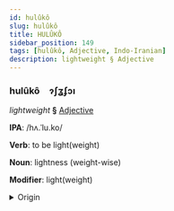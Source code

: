 ```yaml
---
id: hulûkô
slug: hulûkô
title: HULÛKÔ
sidebar_position: 149
tags: [hulûkô, Adjective, Indo-Iranian]
description: lightweight § Adjective
---
```


### hulûkô&emsp;<span kind="abugida">ɂʃʓʄɔı</span>

*lightweight* **§** [Adjective](../../tags/Adjective)

**IPA**: /hʌ.ˈlu.ko/

**Verb**: to be light(weight)

**Noun**: lightness (weight-wise)

**Modifier**: light(weight)

<details>
    <summary>Origin</summary>
    Nepali हलुको haluko [ɦʌluko]<br/>
    <em>Indo-Iranian Language Family</em>
</details>